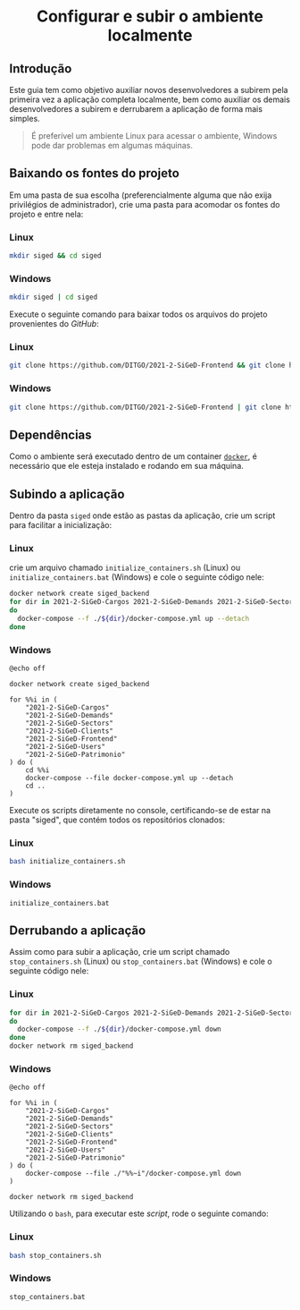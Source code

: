 <h1 style='text-align: center;'>Configurar e subir o ambiente localmente</h1>

## Introdução

Este guia tem como objetivo auxiliar novos desenvolvedores a subirem pela primeira vez a aplicação completa localmente, bem como auxiliar os demais desenvolvedores a subirem e derrubarem a aplicação de forma mais simples.

> É preferível um ambiente Linux para acessar o ambiente, Windows pode dar problemas em algumas máquinas.

## Baixando os fontes do projeto

Em uma pasta de sua escolha (preferencialmente alguma que não exija privilégios de administrador), crie uma pasta para acomodar os fontes do projeto e entre nela:

### Linux

```bash
mkdir siged && cd siged
```

### Windows

```bash
mkdir siged | cd siged
```

Execute o seguinte comando para baixar todos os arquivos do projeto provenientes do _GitHub_:

### Linux

```bash
git clone https://github.com/DITGO/2021-2-SiGeD-Frontend && git clone https://github.com/DITGO/2021-2-SiGeD-Clients && git clone https://github.com/DITGO/2021-2-SiGeD-Users && git clone https://github.com/DITGO/2021-2-SiGeD-Demands && git clone https://github.com/DITGO/2021-2-SiGeD-Sectors && git clone https://github.com/DITGO/2021-2-SiGeD-Cargos && git clone https://github.com/DITGO/2021-2-SiGeD-Patrimonio
```

### Windows

```bash
git clone https://github.com/DITGO/2021-2-SiGeD-Frontend | git clone https://github.com/DITGO/2021-2-SiGeD-Clients | git clone https://github.com/DITGO/2021-2-SiGeD-Users | git clone https://github.com/DITGO/2021-2-SiGeD-Demands | git clone https://github.com/DITGO/2021-2-SiGeD-Sectors | git clone https://github.com/DITGO/2021-2-SiGeD-Cargos | git clone https://github.com/DITGO/2021-2-SiGeD-Patrimonio
```

## Dependências

Como o ambiente será executado dentro de um container [`docker`](https://www.docker.com/), é necessário que ele esteja instalado e rodando em sua máquina.

## Subindo a aplicação

Dentro da pasta `siged` onde estão as pastas da aplicação, crie um script para facilitar a inicialização:

### Linux

crie um arquivo chamado `initialize_containers.sh` (Linux) ou `initialize_containers.bat` (Windows) e cole o seguinte código nele:

```sh
docker network create siged_backend
for dir in 2021-2-SiGeD-Cargos 2021-2-SiGeD-Demands 2021-2-SiGeD-Sectors 2021-2-SiGeD-Clients 2021-2-SiGeD-Frontend 2021-2-SiGeD-Users 2021-2-SiGeD-Patrimonio
do
  docker-compose --f ./${dir}/docker-compose.yml up --detach
done
```

### Windows

```batch
@echo off

docker network create siged_backend

for %%i in (
    "2021-2-SiGeD-Cargos"
    "2021-2-SiGeD-Demands"
    "2021-2-SiGeD-Sectors"
    "2021-2-SiGeD-Clients"
    "2021-2-SiGeD-Frontend"
    "2021-2-SiGeD-Users"
    "2021-2-SiGeD-Patrimonio"
) do (
    cd %%i
    docker-compose --file docker-compose.yml up --detach
    cd ..
)
```


Execute os scripts diretamente no console, certificando-se de estar na pasta "siged", que contém todos os repositórios clonados:

### Linux

```bash
bash initialize_containers.sh
```

### Windows

```batch
initialize_containers.bat
```

## Derrubando a aplicação

Assim como para subir a aplicação, crie um script chamado `stop_containers.sh` (Linux) ou `stop_containers.bat` (Windows) e cole o seguinte código nele:

### Linux

```sh
for dir in 2021-2-SiGeD-Cargos 2021-2-SiGeD-Demands 2021-2-SiGeD-Sectors 2021-2-SiGeD-Clients 2021-2-SiGeD-Frontend 2021-2-SiGeD-Users 2021-2-SiGeD-Patrimonio
do
  docker-compose --f ./${dir}/docker-compose.yml down
done
docker network rm siged_backend
```

### Windows

```batch
@echo off

for %%i in (
    "2021-2-SiGeD-Cargos"
    "2021-2-SiGeD-Demands"
    "2021-2-SiGeD-Sectors"
    "2021-2-SiGeD-Clients"
    "2021-2-SiGeD-Frontend"
    "2021-2-SiGeD-Users"
    "2021-2-SiGeD-Patrimonio"
) do (
    docker-compose --file ./"%%~i"/docker-compose.yml down
)

docker network rm siged_backend

```

Utilizando o `bash`, para executar este _script_, rode o seguinte comando:

### Linux

```bash
bash stop_containers.sh
```

### Windows

```batch
stop_containers.bat
```
